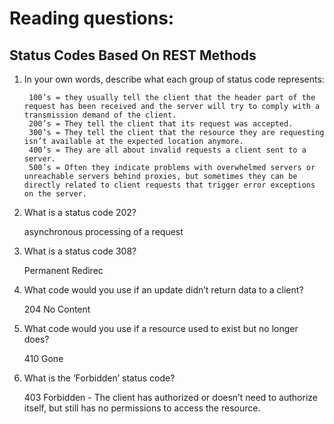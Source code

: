 # Reading questions:

## Status Codes Based On REST Methods

1. In your own words, describe what each group of status code represents:

        100’s = they usually tell the client that the header part of the request has been received and the server will try to comply with a transmission demand of the client.
        200’s = They tell the client that its request was accepted.
        300’s = They tell the client that the resource they are requesting isn’t available at the expected location anymore.
        400’s = They are all about invalid requests a client sent to a server. 
        500’s = Often they indicate problems with overwhelmed servers or unreachable servers behind proxies, but sometimes they can be directly related to client requests that trigger error exceptions on the server.

2. What is a status code 202? 
    
    asynchronous processing of a request

3. What is a status code 308?

    Permanent Redirec

4. What code would you use if an update didn’t return data to a client?

    204 No Content

5. What code would you use if a resource used to exist but no longer does?

    410 Gone

6. What is the ‘Forbidden’ status code? 

    403 Forbidden - The client has authorized or doesn’t need to authorize itself, but still has no permissions to access the resource.